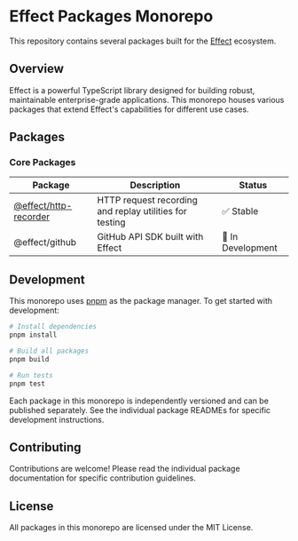 # Effect Packages Monorepo

This repository contains several packages built for the [Effect](https://effect.website/) ecosystem.

## Overview

Effect is a powerful TypeScript library designed for building robust, maintainable enterprise-grade applications. This monorepo houses various packages that extend Effect's capabilities for different use cases.

## Packages

### Core Packages

| Package | Description | Status |
|---------|-------------|--------|
| [@effect/http-recorder](./packages/http-recorder) | HTTP request recording and replay utilities for testing | ✅ Stable |
| @effect/github | GitHub API SDK built with Effect | 🚧 In Development |

## Development

This monorepo uses [pnpm](https://pnpm.io/) as the package manager. To get started with development:

```bash
# Install dependencies
pnpm install

# Build all packages
pnpm build

# Run tests
pnpm test
```

Each package in this monorepo is independently versioned and can be published separately. See the individual package READMEs for specific development instructions.

## Contributing

Contributions are welcome! Please read the individual package documentation for specific contribution guidelines.

## License

All packages in this monorepo are licensed under the MIT License.